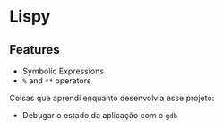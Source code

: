 # Lispy

## Features

- Symbolic Expressions
- `%` and `**` operators

Coisas que aprendi enquanto desenvolvia esse projeto:

- Debugar o estado da aplicação com o `gdb`
